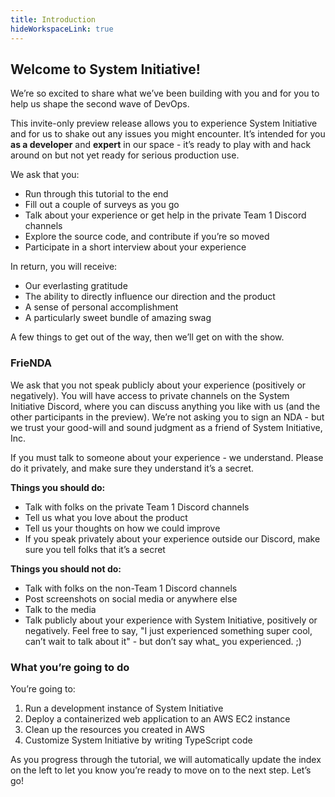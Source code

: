 ```yaml
---
title: Introduction
hideWorkspaceLink: true
---
```


## Welcome to System Initiative!

We’re so excited to share what we’ve been building with you and for you to help us shape
the second wave of DevOps.

This invite-only preview release allows you to experience System Initiative and for us to shake out any issues you might
encounter. It’s intended for you **as a developer** and **expert** in our space - it’s ready to play with and hack
around on but not yet ready for serious production use.

We ask that you:

  * Run through this tutorial to the end
  * Fill out a couple of surveys as you go
  * Talk about your experience or get help in the private Team 1 Discord channels
  * Explore the source code, and contribute if you’re so moved
  * Participate in a short interview about your experience

In return, you will receive:

  * Our everlasting gratitude
  * The ability to directly influence our direction and the product
  * A sense of personal accomplishment
  * A particularly sweet bundle of amazing swag

A few things to get out of the way, then we’ll get on with the show.

### FrieNDA

We ask that you not speak publicly about your experience (positively or negatively). You will have access to private
channels on the System Initiative Discord, where you can discuss anything you like with us (and the other participants
in the preview). We’re not asking you to sign an NDA - but we trust your good-will and sound judgment as a friend of
System Initiative, Inc.

If you must talk to someone about your experience - we understand. Please do it privately, and make sure they understand
it’s a secret.

**Things you should do:**

* Talk with folks on the private Team 1 Discord channels
* Tell us what you love about the product
* Tell us your thoughts on how we could improve
* If you speak privately about your experience outside our Discord, make sure you tell folks that it’s a secret

**Things you should not do:**

* Talk with folks on the non-Team 1 Discord channels
* Post screenshots on social media or anywhere else
* Talk to the media
* Talk publicly about your experience with System Initiative, positively or negatively. Feel free to say, "I just experienced something super cool, can’t wait to talk about it" - but don’t say what_ you experienced. ;)

### What you’re going to do

You’re going to:

1. Run a development instance of System Initiative
2. Deploy a containerized web application to an AWS EC2 instance
3. Clean up the resources you created in AWS
4. Customize System Initiative by writing TypeScript code

As you progress through the tutorial, we will automatically update the index on the left to let you know you’re ready to
move on to the next step. Let’s go!
